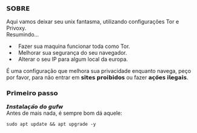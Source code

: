 ### 𝗦𝗢𝗕𝗥𝗘
Aqui vamos deixar seu unix fantasma, utilizando configurações Tor e Privoxy.<br>
Resumindo...
- &nbsp; Fazer sua maquina funcionar toda como Tor.
- &nbsp; Melhorar sua segurança do seu navegador.
- &nbsp; Alterar o seu IP para algum local da europa.

É uma configuração que melhora sua privacidade enquanto navega, peço por favor, para não entrar em 𝘀𝗶𝘁𝗲𝘀 𝗽𝗿𝗼𝗶𝗯𝗶𝗱𝗼𝘀 ou fazer 𝗮𝗰̧𝗼̃𝗲𝘀 𝗶𝗹𝗲𝗴𝗮𝗶𝘀. 

### 𝗣𝗿𝗶𝗺𝗲𝗶𝗿𝗼 𝗽𝗮𝘀𝘀𝗼
𝙄𝙣𝙨𝙩𝙖𝙡𝙖𝙘̧𝙖̃𝙤 𝙙𝙤 𝙜𝙪𝙛𝙬 <br>
Antes de mais nada, é sempre bom dá aquele:
```
sudo apt update && apt upgrade -y
```
